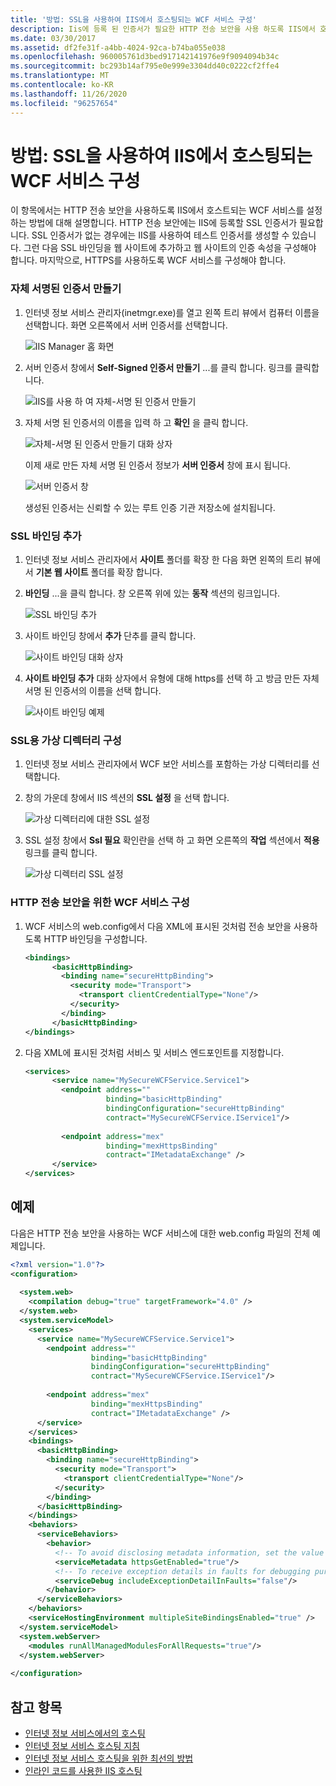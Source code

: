 ```yaml
---
title: '방법: SSL을 사용하여 IIS에서 호스팅되는 WCF 서비스 구성'
description: Iis에 등록 된 인증서가 필요한 HTTP 전송 보안을 사용 하도록 IIS에서 호스팅되는 WCF 서비스를 설정 하는 방법에 대해 알아봅니다.
ms.date: 03/30/2017
ms.assetid: df2fe31f-a4bb-4024-92ca-b74ba055e038
ms.openlocfilehash: 960005761d3bed917142141976e9f9094094b34c
ms.sourcegitcommit: bc293b14af795e0e999e3304dd40c0222cf2ffe4
ms.translationtype: MT
ms.contentlocale: ko-KR
ms.lasthandoff: 11/26/2020
ms.locfileid: "96257654"
---
```

# <a name="how-to-configure-an-iis-hosted-wcf-service-with-ssl"></a>방법: SSL을 사용하여 IIS에서 호스팅되는 WCF 서비스 구성

이 항목에서는 HTTP 전송 보안을 사용하도록 IIS에서 호스트되는 WCF 서비스를 설정하는 방법에 대해 설명합니다. HTTP 전송 보안에는 IIS에 등록할 SSL 인증서가 필요합니다. SSL 인증서가 없는 경우에는 IIS를 사용하여 테스트 인증서를 생성할 수 있습니다. 그런 다음 SSL 바인딩을 웹 사이트에 추가하고 웹 사이트의 인증 속성을 구성해야 합니다. 마지막으로, HTTPS를 사용하도록 WCF 서비스를 구성해야 합니다.  
  
### <a name="creating-a-self-signed-certificate"></a>자체 서명된 인증서 만들기  
  
1. 인터넷 정보 서비스 관리자(inetmgr.exe)를 열고 왼쪽 트리 뷰에서 컴퓨터 이름을 선택합니다. 화면 오른쪽에서 서버 인증서를 선택합니다.  
  
     ![IIS Manager 홈 화면](media/mg-inetmgrhome.jpg "mg_INetMgrHome")  
  
2. 서버 인증서 창에서 **Self-Signed 인증서 만들기** ...를 클릭 합니다. 링크를 클릭합니다.  
  
     ![IIS를 사용 하 여 자체&#45;서명 된 인증서 만들기](media/mg-createselfsignedcert.jpg "mg_CreateSelfSignedCert")  
  
3. 자체 서명 된 인증서의 이름을 입력 하 고 **확인** 을 클릭 합니다.  
  
     ![자체&#45;서명 된 인증서 만들기 대화 상자](media/mg-mycert.jpg "mg_MyCert")  
  
     이제 새로 만든 자체 서명 된 인증서 정보가 **서버 인증서** 창에 표시 됩니다.  
  
     ![서버 인증서 창](media/mg-servercertificatewindow.jpg "mg_ServerCertificateWindow")  
  
     생성된 인증서는 신뢰할 수 있는 루트 인증 기관 저장소에 설치됩니다.  
  
### <a name="add-ssl-binding"></a>SSL 바인딩 추가  
  
1. 인터넷 정보 서비스 관리자에서 **사이트** 폴더를 확장 한 다음 화면 왼쪽의 트리 뷰에서 **기본 웹 사이트** 폴더를 확장 합니다.  
  
2. **바인딩** ...을 클릭 합니다. 창 오른쪽 위에 있는 **동작** 섹션의 링크입니다.  
  
     ![SSL 바인딩 추가](media/mg-addsslbinding.jpg "mg_AddSSLBinding")  
  
3. 사이트 바인딩 창에서 **추가** 단추를 클릭 합니다.  
  
     ![사이트 바인딩 대화 상자](media/mg-sitebindingsdialog.jpg "mg_SiteBindingsDialog")  
  
4. **사이트 바인딩 추가** 대화 상자에서 유형에 대해 https를 선택 하 고 방금 만든 자체 서명 된 인증서의 이름을 선택 합니다.  
  
     ![사이트 바인딩 예제](media/mg-mycertbinding.jpg "mg_MyCertBinding")  
  
### <a name="configure-virtual-directory-for-ssl"></a>SSL용 가상 디렉터리 구성  
  
1. 인터넷 정보 서비스 관리자에서 WCF 보안 서비스를 포함하는 가상 디렉터리를 선택합니다.  
  
2. 창의 가운데 창에서 IIS 섹션의 **SSL 설정** 을 선택 합니다.  
  
     ![가상 디렉터리에 대한 SSL 설정](media/mg-sslsettingsforvdir.jpg "mg_SSLSettingsForVDir")  
  
3. SSL 설정 창에서 **Ssl 필요** 확인란을 선택 하 고 화면 오른쪽의 **작업** 섹션에서 **적용** 링크를 클릭 합니다.  
  
     ![가상 디렉터리 SSL 설정](media/mg-vdirsslsettings.JPG "mg_VDirSSLSettings")  
  
### <a name="configure-wcf-service-for-http-transport-security"></a>HTTP 전송 보안을 위한 WCF 서비스 구성  
  
1. WCF 서비스의 web.config에서 다음 XML에 표시된 것처럼 전송 보안을 사용하도록 HTTP 바인딩을 구성합니다.  
  
    ```xml  
    <bindings>  
          <basicHttpBinding>  
            <binding name="secureHttpBinding">  
              <security mode="Transport">  
                <transport clientCredentialType="None"/>  
              </security>  
            </binding>  
          </basicHttpBinding>  
    </bindings>  
    ```  
  
2. 다음 XML에 표시된 것처럼 서비스 및 서비스 엔드포인트를 지정합니다.  
  
    ```xml  
    <services>  
          <service name="MySecureWCFService.Service1">  
            <endpoint address=""  
                      binding="basicHttpBinding"  
                      bindingConfiguration="secureHttpBinding"  
                      contract="MySecureWCFService.IService1"/>  
  
            <endpoint address="mex"  
                      binding="mexHttpsBinding"  
                      contract="IMetadataExchange" />  
          </service>  
    </services>  
    ```  
  
## <a name="example"></a>예제  

 다음은 HTTP 전송 보안을 사용하는 WCF 서비스에 대한 web.config 파일의 전체 예제입니다.  
  
```xml  
<?xml version="1.0"?>  
<configuration>  
  
  <system.web>  
    <compilation debug="true" targetFramework="4.0" />  
  </system.web>  
  <system.serviceModel>  
    <services>  
      <service name="MySecureWCFService.Service1">  
        <endpoint address=""  
                  binding="basicHttpBinding"  
                  bindingConfiguration="secureHttpBinding"  
                  contract="MySecureWCFService.IService1"/>  
  
        <endpoint address="mex"  
                  binding="mexHttpsBinding"  
                  contract="IMetadataExchange" />  
      </service>  
    </services>  
    <bindings>  
      <basicHttpBinding>  
        <binding name="secureHttpBinding">  
          <security mode="Transport">  
            <transport clientCredentialType="None"/>  
          </security>  
        </binding>  
      </basicHttpBinding>  
    </bindings>  
    <behaviors>  
      <serviceBehaviors>  
        <behavior>  
          <!-- To avoid disclosing metadata information, set the value below to false and remove the metadata endpoint above before deployment -->  
          <serviceMetadata httpsGetEnabled="true"/>  
          <!-- To receive exception details in faults for debugging purposes, set the value below to true.  Set to false before deployment to avoid disclosing exception information -->  
          <serviceDebug includeExceptionDetailInFaults="false"/>  
        </behavior>  
      </serviceBehaviors>  
    </behaviors>  
    <serviceHostingEnvironment multipleSiteBindingsEnabled="true" />  
  </system.serviceModel>  
  <system.webServer>  
    <modules runAllManagedModulesForAllRequests="true"/>  
  </system.webServer>  
  
</configuration>  
```  
  
## <a name="see-also"></a>참고 항목

- [인터넷 정보 서비스에서의 호스팅](hosting-in-internet-information-services.md)
- [인터넷 정보 서비스 호스팅 지침](../samples/internet-information-service-hosting-instructions.md)
- [인터넷 정보 서비스 호스팅을 위한 최선의 방법](internet-information-services-hosting-best-practices.md)
- [인라인 코드를 사용한 IIS 호스팅](../samples/iis-hosting-using-inline-code.md)
